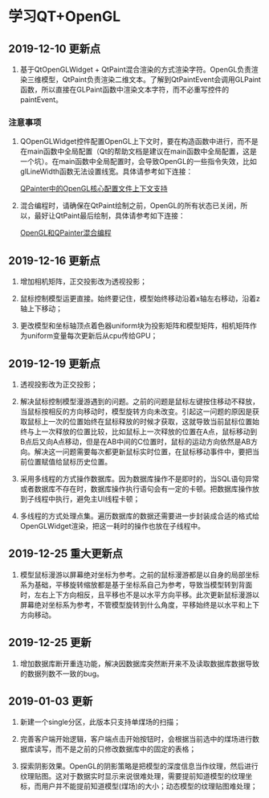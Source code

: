 # 学习QT+OpenGL

## 2019-12-10 更新点

1. 基于QtOpenGLWidget + QtPaint混合渲染的方式渲染字符。OpenGL负责渲染三维模型，QtPaint负责渲染二维文本。了解到QtPaintEvent会调用GLPaint函数，所以直接在GLPaint函数中渲染文本字符，而不必重写控件的paintEvent。

### 注意事项

1. QOpenGLWidget控件配置OpenGL上下文时，要在构造函数中进行，而不是在main函数中全局配置（Qt的帮助文档是建议在main函数中全局配置，这是一个坑）。在main函数中全局配置时，会导致OpenGL的一些指令失效，比如glLineWidth函数无法设置线宽。具体请参考如下连接：

    [QPainter中的OpenGL核心配置文件上下文支持](https://www.qt.io/blog/2017/01/27/opengl-core-profile-context-support-qpainter)

2. 混合编程时，请确保在QtPaint绘制之前，OpenGL的所有状态已关闭，所以，最好让QtPaint最后绘制，具体请参考如下连接：

    [OpenGL和QPainter混合编程](https://www.qt.io/blog/2011/11/21/qt-commercial-support-weekly-4-mixing-opengl-and-qpainter-qt-4-5-x-with-sun-studio-12-2)

## 2019-12-16 更新点

1. 增加相机矩阵，正交投影改为透视投影；

2. 鼠标控制模型运更直接。始终要记住，模型始终移动沿着x轴左右移动，沿着z轴上下移动；

3. 更改模型和坐标轴顶点着色器uniform块为投影矩阵和模型矩阵，相机矩阵作为uniform变量每次更新后从cpu传给GPU；

## 2019-12-19 更新点

1. 透视投影改为正交投影；

2. 解决鼠标控制模型漫游遇到的问题。之前的问题是鼠标左键按住移动不释放，当鼠标按相反的方向移动时，模型旋转方向未改变。引起这一问题的原因是获取鼠标上一次的位置始终在鼠标释放的时候才获取，这就导致当前鼠标位置始终与上一次释放的位置比较，比如鼠标上一次释放的位置在A点，鼠标移动到B点后又向A点移动，但是在AB中间的C位置时，鼠标的运动方向依然是AB方向。解决这一问题需要每次都更新鼠标实时位置，在鼠标移动事件中，要把当前位置赋值给鼠标历史位置。

3. 采用多线程的方式操作数据库。因为数据库操作不是即时的，当SQL语句异常或者数据库不存在时，数据库操作执行语句会有一定的卡顿。把数据库操作放到子线程中执行，避免主UI线程卡顿；

4. 多线程的方式处理点集。遍历数据库的数据还需要进一步封装成合适的格式给OpenGLWidget渲染，把这一耗时的操作也放在子线程中。

## 2019-12-25 重大更新点

1. 模型鼠标漫游以屏幕绝对坐标为参考。之前的鼠标漫游都是以自身的局部坐标系为基础，平移旋转缩放都是基于坐标系自己为参考，导致当模型转到背面时，左右上下方向相反，且平移也不是以水平方向平移。此次更新鼠标漫游以屏幕绝对坐标系为参考，不管模型旋转到什么角度，平移始终是以水平和上下方向移动。

## 2019-12-25 更新

1. 增加数据库断开重连功能，解决因数据库突然断开来不及读取数据库数据导致的数据列数不一致的bug。

## 2019-01-03 更新

1. 新建一个single分区，此版本只支持单煤场的扫描；

2. 完善客户端开始逻辑，客户端点击开始按钮时，会根据当前选中的煤场进行数据库读写，而不是之前的只修改数据库中的固定的表格；

3. 探索阴影效果。OpenGL的阴影策略是把模型的深度信息当作纹理，然后进行纹理贴图。这对于数据实时显示来说很难处理，需要提前知道模型的纹理坐标，而用户并不能提前知道模型(煤场)的大小；动态模型的纹理贴图难处理；
